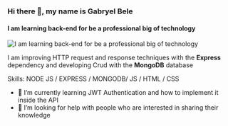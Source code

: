 ### Hi there 👋, my name is Gabryel Bele
#### I am learning back-end for be a professional big of technology
![I am learning back-end for be a professional big of technology](https://wallpapercave.com/wp/wp5070716.jpg)

I am improving HTTP request and response techniques with the **Express** dependency and developing Crud with the **MongoDB** database

Skills: NODE JS / EXPRESS / MONGODB/  JS / HTML / CSS

- 🌱 I’m currently learning JWT Authentication and how to implement it inside the API 
- 🤔 I’m looking for help with people who are interested in sharing their knowledge 




